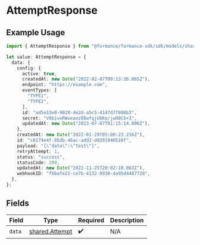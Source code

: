 # AttemptResponse

## Example Usage

```typescript
import { AttemptResponse } from "@formance/formance-sdk/sdk/models/shared";

let value: AttemptResponse = {
  data: {
    config: {
      active: true,
      createdAt: new Date("2022-02-07T09:13:36.865Z"),
      endpoint: "https://example.com",
      eventTypes: [
        "TYPE1",
        "TYPE2",
      ],
      id: "ad5e13e8-9020-4e2d-a5c5-4147d7f806b3",
      secret: "V0bivxRWveaoz08afqjU6Ko/jwO0Cb+3",
      updatedAt: new Date("2023-07-07T01:15:14.096Z"),
    },
    createdAt: new Date("2022-01-29T05:00:23.216Z"),
    id: "c8174e4f-85db-46ac-add2-d0391946518f",
    payload: "{\"data\":\"test\"}",
    retryAttempt: 1,
    status: "success",
    statusCode: 200,
    updatedAt: new Date("2022-11-25T20:02:18.063Z"),
    webhookID: "f6bafe21-ce7b-4132-9930-4a95d4487728",
  },
};
```

## Fields

| Field                                                   | Type                                                    | Required                                                | Description                                             |
| ------------------------------------------------------- | ------------------------------------------------------- | ------------------------------------------------------- | ------------------------------------------------------- |
| `data`                                                  | [shared.Attempt](../../../sdk/models/shared/attempt.md) | :heavy_check_mark:                                      | N/A                                                     |
